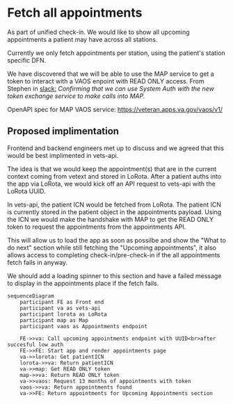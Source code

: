 # Fetch all appointments
As part of unified check-in. We would like to show all upcoming appointments a patient may have across all stations.

Currently we only fetch appointments per station, using the patient's station specific DFN.

We have discovered that we will be able to use the MAP service to get a token to interact with a VAOS enpoint with READ ONLY access.
From Stephen in [slack:](https://dsva.slack.com/archives/C022AC2STBM/p1693922342577409?thread_ts=1692893127.087559&cid=C022AC2STBM) 
*Confirming that we can use System Auth with the new token exchange service to make calls into MAP.*

OpenAPI spec for MAP VAOS service: https://veteran.apps.va.gov/vaos/v1/

## Proposed implimentation

Frontend and backend engineers met up to discuss and we agreed that this would be best implimented in vets-api. 

The idea is that we would keep the appointment(s) that are in the current context coming from vetext and stored in LoRota. After a patient auths into the app via LoRota, we would kick off an API request to vets-api with the LoRota UUID.

In vets-api, the patient ICN would be fetched from LoRota. The patient ICN is currently stored in the patient object in the appointments payload. Using the ICN we would make the handshake with MAP to get the READ ONLY token to request the appointments from the appointments API.

This will allow us to load the app as soon as possilbe and show the "What to do next" section while still fetching the "Upcoming appointments", it also allows access to completing check-in/pre-check-in if the all appointments fetch fails in anyway.

We should add a loading spinner to this section and have a failed message to display in the appointments place if the fetch fails.
```mermaid
sequenceDiagram
    participant FE as Front end
    participant va as vets-api
    participant lorota as LoRota
    participant map as Map
    participant vaos as Appointments endpoint

    FE->>va: Call upcoming appointments endpoint with UUID<br>after succesful low auth
    FE->>FE: Start app and render appointments page
    va->>lorota: Get patientICN
    lorota->>va: Return patientICN
    va->>map: Get READ ONLY token
    map->>va: Return READ ONLY token
    va->>vaos: Request 13 months of appointments with token
    vaos->>va: Return appointments found
    va->>FE: Return appointments for Upcoming Appointments section
```
